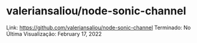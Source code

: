 # valeriansaliou/node-sonic-channel

Link: https://github.com/valeriansaliou/node-sonic-channel
Terminado: No
Última Visualização: February 17, 2022